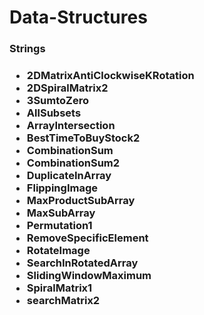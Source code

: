 <H1> Data-Structures </H1>
  
  <h3>Strings<H3>

   <ul>
     <li>2DMatrixAntiClockwiseKRotation</li>
       <li>2DSpiralMatrix2</li>
        <li>3SumtoZero</li>
         <li>AllSubsets</li>
          <li>ArrayIntersection</li>
           <li>BestTimeToBuyStock2</li>
            <li>CombinationSum</li>
             <li>CombinationSum2</li>
              <li>DuplicateInArray</li>
               <li>FlippingImage</li>
                <li>MaxProductSubArray</li>
                 <li>MaxSubArray</li>
                  <li>Permutation1</li>
                  <li>RemoveSpecificElement</li>
                  <li>RotateImage</li>
                  <li>SearchInRotatedArray</li>
                  <li>SlidingWindowMaximum</li>
                  <li>SpiralMatrix1</li>
                  <li>searchMatrix2</li>

   </ul>

